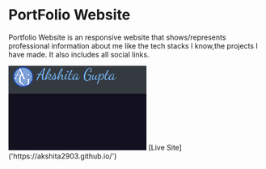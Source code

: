 
# PortFolio Website
Portfolio Website is an responsive website that shows/represents professional information about me like
the tech stacks I know,the projects I have made.
It also includes all social links.



<img src="images/port.png">
[Live Site]('https://akshita2903.github.io/')